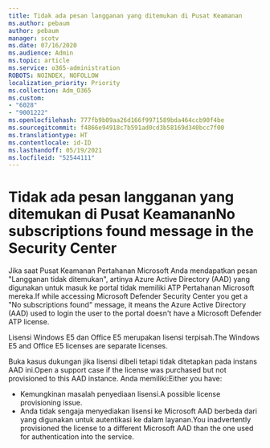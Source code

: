 ```yaml
---
title: Tidak ada pesan langganan yang ditemukan di Pusat Keamanan
ms.author: pebaum
author: pebaum
manager: scotv
ms.date: 07/16/2020
ms.audience: Admin
ms.topic: article
ms.service: o365-administration
ROBOTS: NOINDEX, NOFOLLOW
localization_priority: Priority
ms.collection: Adm_O365
ms.custom:
- "6028"
- "9001222"
ms.openlocfilehash: 777fb9b09aa26d166f9971589bda464ccb90f4be
ms.sourcegitcommit: f4866e94918c7b591ad0cd3b58169d340bcc7f00
ms.translationtype: HT
ms.contentlocale: id-ID
ms.lasthandoff: 05/19/2021
ms.locfileid: "52544111"
---
```

# <a name="no-subscriptions-found-message-in-the-security-center"></a><span data-ttu-id="14ddf-102">Tidak ada pesan langganan yang ditemukan di Pusat Keamanan</span><span class="sxs-lookup"><span data-stu-id="14ddf-102">No subscriptions found message in the Security Center</span></span>

<span data-ttu-id="14ddf-103">Jika saat Pusat Keamanan Pertahanan Microsoft Anda mendapatkan pesan "Langganan tidak ditemukan", artinya Azure Active Directory (AAD) yang digunakan untuk masuk ke portal tidak memiliki ATP Pertahanan Microsoft mereka.</span><span class="sxs-lookup"><span data-stu-id="14ddf-103">If while accessing Microsoft Defender Security Center you get a "No subscriptions found" message, it means the Azure Active Directory (AAD) used to login the user to the portal doesn't have a Microsoft Defender ATP license.</span></span>  

<span data-ttu-id="14ddf-104">Lisensi Windows E5 dan Office E5 merupakan lisensi terpisah.</span><span class="sxs-lookup"><span data-stu-id="14ddf-104">The Windows E5 and Office E5 licenses are separate licenses.</span></span>

<span data-ttu-id="14ddf-105">Buka kasus dukungan jika lisensi dibeli tetapi tidak ditetapkan pada instans AAD ini.</span><span class="sxs-lookup"><span data-stu-id="14ddf-105">Open a support case if the license was purchased but not provisioned to this AAD instance.</span></span> <span data-ttu-id="14ddf-106">Anda memiliki:</span><span class="sxs-lookup"><span data-stu-id="14ddf-106">Either you have:</span></span> <br/>
-   <span data-ttu-id="14ddf-107">Kemungkinan masalah penyediaan lisensi.</span><span class="sxs-lookup"><span data-stu-id="14ddf-107">A possible license provisioning issue.</span></span><br/>
-   <span data-ttu-id="14ddf-108">Anda tidak sengaja menyediakan lisensi ke Microsoft AAD berbeda dari yang digunakan untuk autentikasi ke dalam layanan.</span><span class="sxs-lookup"><span data-stu-id="14ddf-108">You inadvertently provisioned the license to a different Microsoft AAD than the one used for authentication into the service.</span></span>